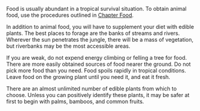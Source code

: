 
Food is usually abundant in a tropical survival situation. To obtain animal food, use the procedures outlined in [Chapter Food](Food).

In addition to animal food, you will have to supplement your diet with edible plants. The best places to forage are the banks of streams and rivers. Wherever the sun penetrates the jungle, there will be a mass of vegetation, but riverbanks may be the most accessible areas.

If you are weak, do not expend energy climbing or felling a tree for food. There are more easily obtained sources of food nearer the ground. Do not pick more food than you need. Food spoils rapidly in tropical conditions. Leave food on the growing plant until you need it, and eat it fresh.

There are an almost unlimited number of edible plants from which to choose. Unless you can positively identify these plants, it may be safer at first to begin with palms, bamboos, and common fruits.
